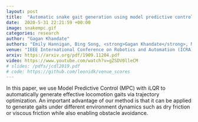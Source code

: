 ```yaml
---
layout: post
title:  "Automatic snake gait generation using model predictive control"
date:  2020-5-31 22:21:59 +00:00
image: snakempc.gif
categories: research
author: "Gagan Khandate"
authors: "Emily Hannigan, Bing Song, <strong>Gagan Khandate</strong>, Maxmillian Haas-Heger, Ji Yin, Matei Ciocarlie"
venue: "IEEE International Conference on Robotics and Automation (ICRA)"
arxiv: https://arxiv.org/pdf/1909.11204.pdf
video: https://www.youtube.com/watch?v=gZSDV0lleCM
# slides: /pdfs/jcdl2019.pdf
# code: https://github.com/leonidk/venue_scores
---
```

In this paper, we use Model Predictive Control (MPC) with iLQR to automatically generate effective locomotion gaits via trajectory optimization. An important advantage of our method is that it can be applied to generate gaits under different environment dynamics such as dry friction or viscous friction while also enabling obstacle avoidance.
